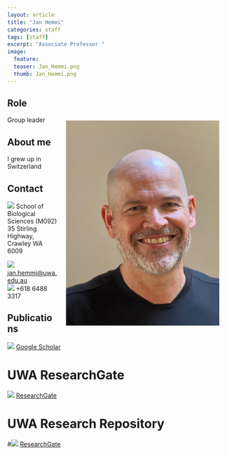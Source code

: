 ```yaml
---
layout: article
title: "Jan Hemmi"
categories: staff
tags: [staff]
excerpt: "Associate Professor "
image:
  feature: 
  teaser: Jan_Hemmi.png
  thumb: Jan_Hemmi.png
---
```

## Role
<img src='/images/Jan_Hemmi.png' align='right' width="350" hspace="20" vspace="10">
Group leader

## About me
I grew up in Switzerland

## Contact
<img src='/images/icons/building-regular.svg' width="15px">
School of Biological Sciences (M092)<br>
35 Stirling Highway, Crawley WA 6009

<img src='/images/icons/envelope-regular.svg' width="15px"> <a href="mailto:jan.hemmi@uwa.edu.au"> jan.hemmi@uwa.edu.au</a><br>
<img src='/images/icons/phone-solid.svg' width="15px"> +618 6488 3317<br>

## Publications
<img src='/images/icons/google-brands.svg' width="15px"> <a href="https://scholar.google.com.au//citations?user=tWEgycEAAAAJ&hl=en">Google Scholar</a><br>

# UWA ResearchGate
<img src='/images/icons/researchgate-brands.svg' width="15px"> <a href="https://research-repository.uwa.edu.au/en/persons/jan-hemmi"> ResearchGate</a><br>
# UWA Research Repository
#<img src='/images/icons/researchgate-brands.svg' width="15px"> <a href="https://www.researchgate.net/profile/Jan_Hemmi"> ResearchGate</a><br>

